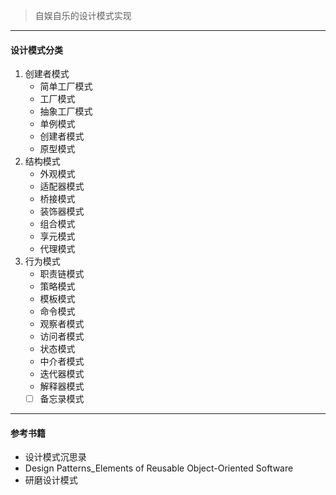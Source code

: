 > 自娱自乐的设计模式实现
---
#### 设计模式分类
1. 创建者模式
    - 简单工厂模式
    - 工厂模式
    - 抽象工厂模式
    - 单例模式
    - 创建者模式
    - 原型模式
2. 结构模式
    - 外观模式
    - 适配器模式
    - 桥接模式
    - 装饰器模式
    - 组合模式
    - 享元模式
    - 代理模式
3. 行为模式
    - 职责链模式
    - 策略模式
    - 模板模式
    - 命令模式
    - 观察者模式
    - 访问者模式
    - 状态模式
    - 中介者模式
    - 迭代器模式
    - 解释器模式
    - [ ] 备忘录模式
---
#### 参考书籍
- 设计模式沉思录
- Design Patterns_Elements of Reusable Object-Oriented Software
- 研磨设计模式
